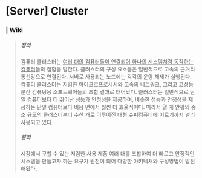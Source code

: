 # [Server] Cluster 

### | Wiki

> ##### 정의
>
> 컴퓨터 클러스터는 <u>여러 대의 컴퓨터들이 연결되어 하나의 시스템처럼 동작하는 컴퓨터</u>들의 집합을 말한다. 클러스터의 구성 요소들은 일반적으로 고속의 근거리 통신망으로 연결된다. 서버로 사용되는 노드에는 각각의 운영 체제가 실행된다. 컴퓨터 클러스터는 저렴한 마이크로프로세서와 고속의 네트워크, 그리고 고성능 분산 컴퓨팅용 소프트웨어들의 조합 결과로 태어났다. 클러스터는 일반적으로 단일 컴퓨터보다 더 뛰어난 성능과 안정성을 제공하며, 비슷한 성능과 안정성을 제공하는 단일 컴퓨터보다 비용 면에서 훨씬 더 효율적이다. 따라서 열 개 안팎의 중소 규모의 클러스터부터 수천 개로 이루어진 대형 슈퍼컴퓨터에 이르기까지 널리 사용되고 있다. 
>
> ##### 원리 
>
> 시장에서 구할 수 있는 저렴한 사용 제품 여러 대를 조합하여 더 빠르고 안정적인 시스템을 만들고자 하는 요구가 원천이 되어 다양한 아키텍처와 구성방법이 발전해왔다. 
>
> 




